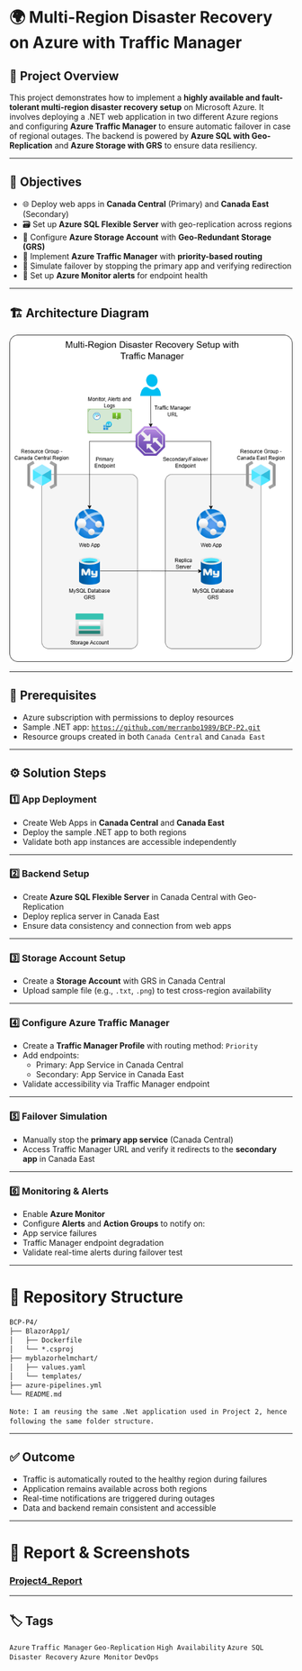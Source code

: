 # 🌍 Multi-Region Disaster Recovery on Azure with Traffic Manager

## 📌 Project Overview

This project demonstrates how to implement a **highly available and fault-tolerant multi-region disaster recovery setup** on Microsoft Azure. It involves deploying a .NET web application in two different Azure regions and configuring **Azure Traffic Manager** to ensure automatic failover in case of regional outages. The backend is powered by **Azure SQL with Geo-Replication** and **Azure Storage with GRS** to ensure data resiliency.

---

## 🎯 Objectives

- 🌐 Deploy web apps in **Canada Central** (Primary) and **Canada East** (Secondary)
- 🗃️ Set up **Azure SQL Flexible Server** with geo-replication across regions
- 📂 Configure **Azure Storage Account** with **Geo-Redundant Storage (GRS)**
- 🔀 Implement **Azure Traffic Manager** with **priority-based routing**
- 🧪 Simulate failover by stopping the primary app and verifying redirection
- 🔔 Set up **Azure Monitor alerts** for endpoint health

---

## 🏗️ Architecture Diagram

![Architecture Diagram](../Architecture_Diagrams/Project4.png) <!-- Adjust path as needed -->

---

## 🔧 Prerequisites

- Azure subscription with permissions to deploy resources
- Sample .NET app: [`https://github.com/merranbo1989/BCP-P2.git`](https://github.com/merranbo1989/BCP-P2.git)
- Resource groups created in both `Canada Central` and `Canada East`

---

## ⚙️ Solution Steps

### 1️⃣ App Deployment

- Create Web Apps in **Canada Central** and **Canada East**
- Deploy the sample .NET app to both regions
- Validate both app instances are accessible independently

---

### 2️⃣ Backend Setup

- Create **Azure SQL Flexible Server** in Canada Central with Geo-Replication
- Deploy replica server in Canada East
- Ensure data consistency and connection from web apps

---

### 3️⃣ Storage Account Setup

- Create a **Storage Account** with GRS in Canada Central
- Upload sample file (e.g., `.txt`, `.png`) to test cross-region availability

---

### 4️⃣ Configure Azure Traffic Manager

- Create a **Traffic Manager Profile** with routing method: `Priority`
- Add endpoints:
  - Primary: App Service in Canada Central
  - Secondary: App Service in Canada East
- Validate accessibility via Traffic Manager endpoint

---

### 5️⃣ Failover Simulation

- Manually stop the **primary app service** (Canada Central)
- Access Traffic Manager URL and verify it redirects to the **secondary app** in Canada East

---

### 6️⃣ Monitoring & Alerts

- Enable **Azure Monitor**
- Configure **Alerts** and **Action Groups** to notify on:
- App service failures
- Traffic Manager endpoint degradation
- Validate real-time alerts during failover test

---

# 📂 Repository Structure 
```
BCP-P4/
├── BlazorApp1/
│   ├── Dockerfile
│   └── *.csproj
├── myblazorhelmchart/
│   ├── values.yaml
│   └── templates/
├── azure-pipelines.yml
└── README.md
```
`Note: I am reusing the same .Net application used in Project 2, hence following the same folder structure.`

---

## ✅ Outcome

- Traffic is automatically routed to the healthy region during failures
- Application remains available across both regions
- Real-time notifications are triggered during outages
- Data and backend remain consistent and accessible

---

# 📸 Report & Screenshots
   ### [Project4_Report](Report_Project4.pdf)

---

## 🏷️ Tags

`Azure` `Traffic Manager` `Geo-Replication` `High Availability` `Azure SQL` `Disaster Recovery` `Azure Monitor` `DevOps`

